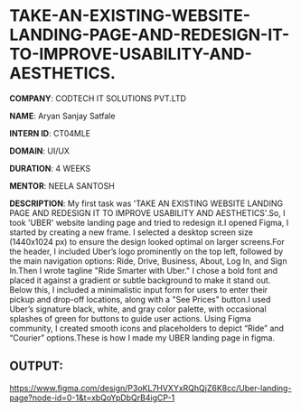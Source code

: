 # TAKE-AN-EXISTING-WEBSITE-LANDING-PAGE-AND-REDESIGN-IT-TO-IMPROVE-USABILITY-AND-AESTHETICS.

**COMPANY**: CODTECH IT SOLUTIONS PVT.LTD

**NAME**: Aryan Sanjay Satfale

**INTERN ID**: CT04MLE

**DOMAIN**: UI/UX

**DURATION**: 4 WEEKS

**MENTOR**: NEELA SANTOSH

**DESCRIPTION**: My first task was 'TAKE AN EXISTING WEBSITE LANDING PAGE AND REDESIGN IT TO IMPROVE USABILITY AND AESTHETICS'.So, I took 'UBER' website landing page and tried to redesign it.I opened Figma, I started by creating a new frame. I selected a desktop screen size (1440x1024 px) to ensure the design looked optimal on larger screens.For the header, I included Uber’s logo prominently on the top left, followed by the main navigation options: Ride, Drive, Business, About, Log In, and Sign In.Then I wrote tagline "Ride Smarter with Uber." I chose a bold font and placed it against a gradient or subtle background to make it stand out. Below this, I included a minimalistic input form for users to enter their pickup and drop-off locations, along with a "See Prices" button.I used Uber’s signature black, white, and gray color palette, with occasional splashes of green for buttons to guide user actions. Using Figma community, I created smooth icons and placeholders to depict “Ride” and “Courier” options.These is how I made my UBER landing page in figma.

## OUTPUT:

https://www.figma.com/design/P3oKL7HVXYxRQhQjZ6K8cc/Uber-landing-page?node-id=0-1&t=xbQoYpDbQrB4igCP-1
